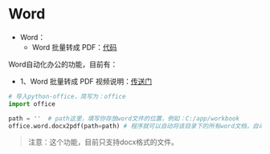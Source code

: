 # Word

- Word：
    - Word 批量转成 PDF：[代码](https://mp.weixin.qq.com/s/eBn3N_FEx1dlC_-ttmlOwg)
    

Word自动化办公的功能，目前有：

- 1、Word 批量转成 PDF
视频说明：[传送门](https://www.bilibili.com/video/BV1pT4y1k7FH)

```python
# 导入python-office，简写为：office
import office 

path = ''  # path这里，填写你存放word文件的位置，例如：C:/app/workbook
office.word.docx2pdf(path=path) # 程序就可以自动将该目录下的所有word文档，自动转换成pdf文档了
```
> 注意：这个功能，目前只支持docx格式的文件。